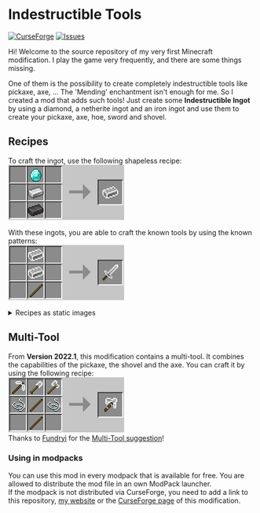 # Indestructible Tools
[![CurseForge](http://cf.way2muchnoise.eu/full_455636_downloads.svg)](https://www.curseforge.com/minecraft/mc-mods/indestructible-tools)
[![Issues](https://img.shields.io/github/issues/florian-berger/indestructible-tools)](https://github.com/florian-berger/indestructible-tools)

Hi! Welcome to the source repository of my very first Minecraft modification. I play the game very frequently, and there are some things missing.

One of them is the possibility to create completely indestructible tools like pickaxe, axe, ...
The 'Mending' enchantment isn't enough for me. So I created a mod that adds such tools! Just create some **Indestructible Ingot** by using a diamond, a netherite ingot and an iron ingot and use them to create your pickaxe, axe, hoe, sword and shovel.


## Recipes
To craft the ingot, use the following shapeless recipe:\
![Recipe_Ingot](/curseforge/images/Recipe_Ingot.png?raw=true)

With these ingots, you are able to craft the known tools by using the known patterns:\
![Recipes_Gif](/curseforge/images/tools-recipes.gif?raw=true)


<details>
<summary>Recipes as static images</summary>

**Axe**\
![Recipe_Axe](/curseforge/images/Recipe_Axe.png?raw=true)

**Hoe**\
![Recipe_Hoe](/curseforge/images/Recipe_Hoe.png?raw=true)

**Pickaxe**\
![Recipe_Pickaxe](/curseforge/images/Recipe_Pickaxe.png?raw=true)

**Shovel**\
![Recipe_Shovel](/curseforge/images/Recipe_Shovel.png?raw=true)

**Sword**\
![Recipe_Sword](/curseforge/images/Recipe_Sword.png?raw=true)
</details>

## Multi-Tool
From **Version 2022.1**, this modification contains a multi-tool. It combines the capabilities of the pickaxe, the shovel and the axe. You can craft it by using the following recipe:\
![Recipe_MultiTool](/curseforge/images/Recipe_Multitool.png?raw=true)
\
Thanks to [Fundryi](https://github.com/Fundryi) for the [Multi-Tool suggestion](https://github.com/florian-berger/indestructible-tools/issues/4)!

### Using in modpacks
You can use this mod in every modpack that is available for free. You are allowed to distribute the mod file in an own ModPack launcher.\
If the modpack is not distributed via CurseForge, you need to add a link to this repository, [my website](https://berger-media.biz/downloads/10/minecraft/indestructible-tools) or the [CurseForge page](https://www.curseforge.com/minecraft/mc-mods/indestructible-tools) of this modification.
